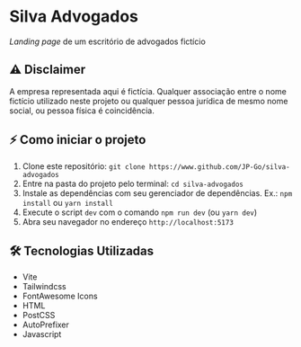 # Silva Advogados

_Landing page_ de um escritório de advogados fictício

## ⚠ Disclaimer

A empresa representada aqui é fictícia. Qualquer associação entre
o nome fictício utilizado neste projeto ou qualquer pessoa jurídica
de mesmo nome social, ou pessoa física é coincidência.

## ⚡ Como iniciar o projeto

1. Clone este repositório: `git clone https://www.github.com/JP-Go/silva-advogados`
2. Entre na pasta do projeto pelo terminal: `cd silva-advogados`
3. Instale as dependências com seu gerenciador de dependências. Ex.: `npm install` ou `yarn install`
4. Execute o script `dev` com o comando `npm run dev` (ou `yarn dev`)
5. Abra seu navegador no endereço `http://localhost:5173`

## 🛠 Tecnologias Utilizadas

- Vite
- Tailwindcss
- FontAwesome Icons
- HTML
- PostCSS
- AutoPrefixer
- Javascript
